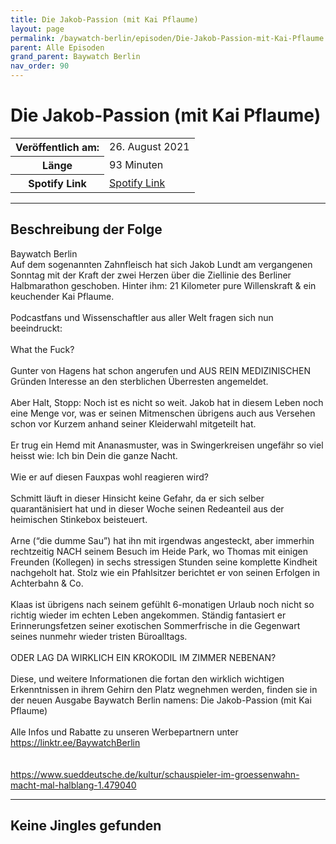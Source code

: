 ```yaml
---
title: Die Jakob-Passion (mit Kai Pflaume)
layout: page
permalink: /baywatch-berlin/episoden/Die-Jakob-Passion-mit-Kai-Pflaume
parent: Alle Episoden
grand_parent: Baywatch Berlin
nav_order: 90
---
```


# Die Jakob-Passion (mit Kai Pflaume)
<table class="resp-table dcf-table dcf-table-responsive dcf-table-bordered dcf-table-striped dcf-w-100%">
                    <tbody>
                        <tr>
                            <th scope="row">Veröffentlich am:</th>
                            <td data-label="Veröffentlich am:">26. August 2021</td>
                        </tr>
                        <tr>
                            <th scope="row">Länge </th>
                            <td data-label="Länge ">93 Minuten</td>
                        </tr><tr>
                                <th scope="row">Spotify Link</th>
                                <td data-label="Spotify Link"><a href="https://open.spotify.com/episode/3KlbzKhdEKZ40aWBgzwftb">Spotify Link</a></td>
                            </tr></tbody>
                </table>

***

## Beschreibung der Folge

<div>
Baywatch Berlin <br> Auf dem sogenannten Zahnfleisch hat sich Jakob Lundt am vergangenen Sonntag mit der Kraft der zwei Herzen über die Ziellinie des Berliner Halbmarathon geschoben. Hinter ihm: 21 Kilometer pure Willenskraft & ein keuchender Kai Pflaume. <br>  <br> Podcastfans und Wissenschaftler aus aller Welt fragen sich nun beeindruckt:  <br>  <br> What the Fuck? <br>  <br> Gunter von Hagens hat schon angerufen und AUS REIN MEDIZINISCHEN Gründen Interesse an den sterblichen Überresten angemeldet.  <br>  <br> Aber Halt, Stopp: Noch ist es nicht so weit. Jakob hat in diesem Leben noch eine Menge vor, was er seinen Mitmenschen übrigens auch aus Versehen schon vor Kurzem anhand seiner Kleiderwahl mitgeteilt hat. <br>  <br> Er trug ein Hemd mit Ananasmuster, was in Swingerkreisen ungefähr so viel heisst wie: Ich bin Dein die ganze Nacht.  <br>  <br> Wie er auf diesen Fauxpas wohl reagieren wird?  <br>  <br> Schmitt läuft in dieser Hinsicht keine Gefahr, da er sich selber quarantänisiert hat und in dieser Woche seinen Redeanteil aus der heimischen Stinkebox beisteuert.  <br>  <br> Arne (“die dumme Sau”) hat ihn mit irgendwas angesteckt, aber immerhin rechtzeitig NACH seinem Besuch im Heide Park, wo Thomas mit einigen Freunden (Kollegen) in sechs stressigen Stunden seine komplette Kindheit nachgeholt hat. Stolz wie ein Pfahlsitzer berichtet er von seinen Erfolgen in Achterbahn & Co.  <br>  <br> Klaas ist übrigens nach seinem gefühlt 6-monatigen Urlaub noch nicht so richtig wieder im echten Leben angekommen. Ständig fantasiert er Erinnerungsfetzen seiner exotischen Sommerfrische in die Gegenwart seines nunmehr wieder tristen Büroalltags.  <br>  <br> ODER LAG DA WIRKLICH EIN KROKODIL IM ZIMMER NEBENAN? <br>  <br> Diese, und weitere Informationen die fortan den wirklich wichtigen Erkenntnissen in ihrem Gehirn den Platz wegnehmen werden, finden sie in der neuen Ausgabe Baywatch Berlin namens: Die Jakob-Passion (mit Kai Pflaume) <br>  <br> Alle Infos und Rabatte zu unseren Werbepartnern unter <a href="https://linktr.ee/BaywatchBerlin">https://linktr.ee/BaywatchBerlin</a> <br>  <br>  <br> <a href="https://www.sueddeutsche.de/kultur/schauspieler-im-groessenwahn-macht-mal-halblang-1.479040">https://www.sueddeutsche.de/kultur/schauspieler-im-groessenwahn-macht-mal-halblang-1.479040</a>  
</div>

***

## Keine Jingles gefunden